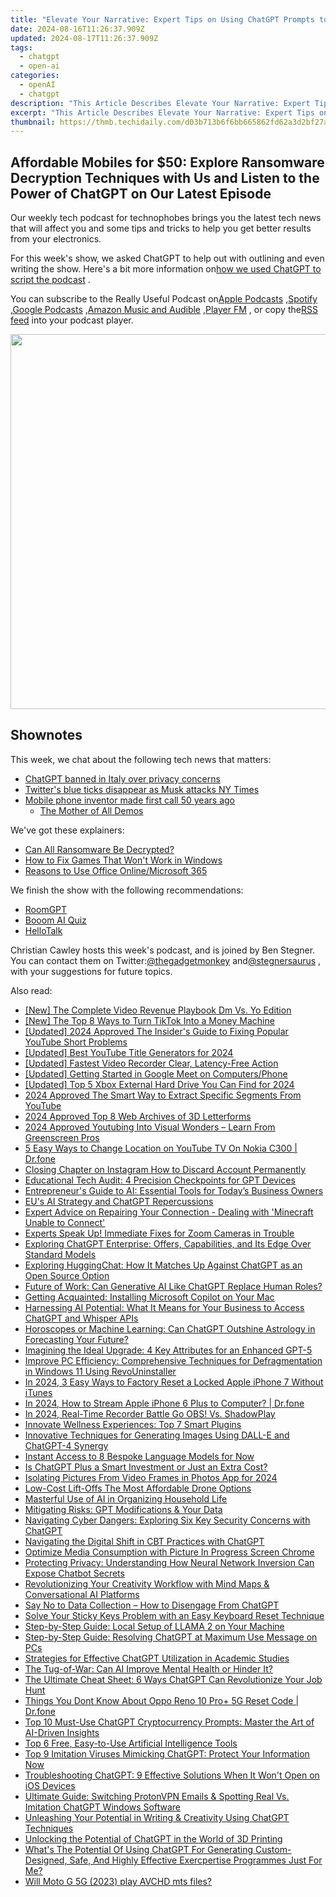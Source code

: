 ```yaml
---
title: "Elevate Your Narrative: Expert Tips on Using ChatGPT Prompts to Build Memorable Protagonists and Antagonists"
date: 2024-08-16T11:26:37.909Z
updated: 2024-08-17T11:26:37.909Z
tags:
  - chatgpt
  - open-ai
categories:
  - openAI
  - chatgpt
description: "This Article Describes Elevate Your Narrative: Expert Tips on Using ChatGPT Prompts to Build Memorable Protagonists and Antagonists"
excerpt: "This Article Describes Elevate Your Narrative: Expert Tips on Using ChatGPT Prompts to Build Memorable Protagonists and Antagonists"
thumbnail: https://thmb.techidaily.com/d03b713b6f6bb665862fd62a3d2bf27a022b75c767766bbee971744ee132695c.jpg
---
```


## Affordable Mobiles for $50: Explore Ransomware Decryption Techniques with Us and Listen to the Power of ChatGPT on Our Latest Episode

 Our weekly tech podcast for technophobes brings you the latest tech news that will affect you and some tips and tricks to help you get better results from your electronics.

 For this week's show, we asked ChatGPT to help out with outlining and even writing the show. Here's a bit more information on[how we used ChatGPT to script the podcast](https://www.makeuseof.com/i-used-chatgpt-to-script-a-podcast-heres-what-happened/) .

 You can subscribe to the Really Useful Podcast on[Apple Podcasts](https://podcasts.apple.com/gb/podcast/the-really-useful-podcast/id1437847131?mt=2) ,[Spotify](https://open.spotify.com/show/283gDxLd6OTNEpRq6tN7ha) ,[Google Podcasts](https://www.google.com/podcasts?feed=aHR0cHM6Ly9hbmNob3IuZm0vcy8zMWJlNDcwL3BvZGNhc3QvcnNz) ,[Amazon Music and Audible](https://music.amazon.co.uk/podcasts/20ab73d4-5da2-46c7-a17f-dc6eb39bdb48/The-Really-Useful-Podcast) ,[Player FM](https://player.fm/series/the-really-useful-podcast-2491856) , or copy the[RSS feed](https://feeds.transistor.fm/the-really-useful-podcast) into your podcast player.

<!-- affiliate ads begin -->
<a href="https://appsumo.8odi.net/c/5597632/2082529/7443" target="_top" id="2082529"><img src="//a.impactradius-go.com/display-ad/7443-2082529" border="0" alt="" width="1200" height="600"/></a><img height="0" width="0" src="https://appsumo.8odi.net/i/5597632/2082529/7443" style="position:absolute;visibility:hidden;" border="0" />
<!-- affiliate ads end -->
## Shownotes

This week, we chat about the following tech news that matters:

* [ChatGPT banned in Italy over privacy concerns](https://www.bbc.co.uk/news/technology-65139406)
* [Twitter's blue ticks disappear as Musk attacks NY Times](https://www.bbc.co.uk/news/technology-65156216)
* [Mobile phone inventor made first call 50 years ago](https://www.bbc.co.uk/news/technology-65112048)  
  * [The Mother of All Demos](https://www.youtube.com/watch?v=B6rKUf9DWRI)

We've got these explainers:

* [Can All Ransomware Be Decrypted?](https://www.makeuseof.com/can-all-ransomware-be-decrypted/)
* [How to Fix Games That Won't Work in Windows](https://www.makeuseof.com/fix-games-not-working-windows/)
* [Reasons to Use Office Online/Microsoft 365](https://www.makeuseof.com/tag/dont-pay-word-5-reasons-use-office-online/)

We finish the show with the following recommendations:

* [RoomGPT](http://https://www.roomgpt.io/)
* [Booom AI Quiz](https://booom.ai/)
* [HelloTalk](https://www.hellotalk.com/?lang=en)

 Christian Cawley hosts this week's podcast, and is joined by Ben Stegner. You can contact them on Twitter:[@thegadgetmonkey](https://twitter.com/thegadgetmonkey) and[@stegnersaurus](https://twitter.com/stegnersaurus) , with your suggestions for future topics.


<ins class="adsbygoogle"
     style="display:block"
     data-ad-format="autorelaxed"
     data-ad-client="ca-pub-7571918770474297"
     data-ad-slot="1223367746"></ins>



<ins class="adsbygoogle"
     style="display:block"
     data-ad-client="ca-pub-7571918770474297"
     data-ad-slot="8358498916"
     data-ad-format="auto"
     data-full-width-responsive="true"></ins>

<span class="atpl-alsoreadstyle">Also read:</span>
<div><ul>
<li><a href="https://facebook-video-footage.techidaily.com/new-the-complete-video-revenue-playbook-dm-vs-yo-edition/"><u>[New] The Complete Video Revenue Playbook  Dm Vs. Yo Edition</u></a></li>
<li><a href="https://tiktok-clips.techidaily.com/new-the-top-8-ways-to-turn-tiktok-into-a-money-machine/"><u>[New] The Top 8 Ways to Turn TikTok Into a Money Machine</u></a></li>
<li><a href="https://youtube-data.techidaily.com/ed-2024-approved-the-insiders-guide-to-fixing-popular-youtube-short-problems/"><u>[Updated] 2024 Approved  The Insider's Guide to Fixing Popular YouTube Short Problems</u></a></li>
<li><a href="https://fox-boxes.techidaily.com/updated-best-youtube-title-generators-for-2024/"><u>[Updated] Best YouTube Title Generators for 2024</u></a></li>
<li><a href="https://digital-screen-recording.techidaily.com/updated-fastest-video-recorder-clear-latency-free-action/"><u>[Updated] Fastest Video Recorder  Clear, Latency-Free Action</u></a></li>
<li><a href="https://digital-screen-recording.techidaily.com/updated-getting-started-in-google-meet-on-computersphone/"><u>[Updated] Getting Started in Google Meet on Computers/Phone</u></a></li>
<li><a href="https://screen-activity-recording.techidaily.com/updated-top-5-xbox-external-hard-drive-you-can-find-for-2024/"><u>[Updated] Top 5 Xbox External Hard Drive You Can Find for 2024</u></a></li>
<li><a href="https://youtube-help.techidaily.com/2024-approved-the-smart-way-to-extract-specific-segments-from-youtube/"><u>2024 Approved  The Smart Way to Extract Specific Segments From YouTube</u></a></li>
<li><a href="https://fox-info.techidaily.com/2024-approved-top-8-web-archives-of-3d-letterforms/"><u>2024 Approved  Top 8 Web Archives of 3D Letterforms</u></a></li>
<li><a href="https://facebook-record-videos.techidaily.com/2024-approved-youtubing-into-visual-wonders-learn-from-greenscreen-pros/"><u>2024 Approved  Youtubing Into Visual Wonders – Learn From Greenscreen Pros</u></a></li>
<li><a href="https://location-fake.techidaily.com/5-easy-ways-to-change-location-on-youtube-tv-on-nokia-c300-drfone-by-drfone-virtual-android/"><u>5 Easy Ways to Change Location on YouTube TV On Nokia C300 | Dr.fone</u></a></li>
<li><a href="https://instagram-videos.techidaily.com/closing-chapter-on-instagram-how-to-discard-account-permanently/"><u>Closing Chapter on Instagram  How to Discard Account Permanently</u></a></li>
<li><a href="https://tech-haven.techidaily.com/educational-tech-audit-4-precision-checkpoints-for-gpt-devices/"><u>Educational Tech Audit: 4 Precision Checkpoints for GPT Devices</u></a></li>
<li><a href="https://tech-haven.techidaily.com/entrepreneurs-guide-to-ai-essential-tools-for-todays-business-owners/"><u>Entrepreneur's Guide to AI: Essential Tools for Today’s Business Owners</u></a></li>
<li><a href="https://tech-haven.techidaily.com/eus-ai-strategy-and-chatgpt-repercussions/"><u>EU's AI Strategy and ChatGPT Repercussions</u></a></li>
<li><a href="https://program-issues.techidaily.com/expert-advice-on-repairing-your-connection-dealing-with-minecraft-unable-to-connect/"><u>Expert Advice on Repairing Your Connection - Dealing with 'Minecraft Unable to Connect'</u></a></li>
<li><a href="https://network-issues.techidaily.com/experts-speak-up-immediate-fixes-for-zoom-cameras-in-trouble/"><u>Experts Speak Up! Immediate Fixes for Zoom Cameras in Trouble</u></a></li>
<li><a href="https://tech-haven.techidaily.com/exploring-chatgpt-enterprise-offers-capabilities-and-its-edge-over-standard-models/"><u>Exploring ChatGPT Enterprise: Offers, Capabilities, and Its Edge Over Standard Models</u></a></li>
<li><a href="https://tech-haven.techidaily.com/exploring-huggingchat-how-it-matches-up-against-chatgpt-as-an-open-source-option/"><u>Exploring HuggingChat: How It Matches Up Against ChatGPT as an Open Source Option</u></a></li>
<li><a href="https://tech-haven.techidaily.com/future-of-work-can-generative-ai-like-chatgpt-replace-human-roles/"><u>Future of Work: Can Generative AI Like ChatGPT Replace Human Roles?</u></a></li>
<li><a href="https://tech-haven.techidaily.com/getting-acquainted-installing-microsoft-copilot-on-your-mac/"><u>Getting Acquainted: Installing Microsoft Copilot on Your Mac</u></a></li>
<li><a href="https://tech-haven.techidaily.com/harnessing-ai-potential-what-it-means-for-your-business-to-access-chatgpt-and-whisper-apis/"><u>Harnessing AI Potential: What It Means for Your Business to Access ChatGPT and Whisper APIs</u></a></li>
<li><a href="https://tech-haven.techidaily.com/horoscopes-or-machine-learning-can-chatgpt-outshine-astrology-in-forecasting-your-future/"><u>Horoscopes or Machine Learning: Can ChatGPT Outshine Astrology in Forecasting Your Future?</u></a></li>
<li><a href="https://tech-haven.techidaily.com/imagining-the-ideal-upgrade-4-key-attributes-for-an-enhanced-gpt-5/"><u>Imagining the Ideal Upgrade: 4 Key Attributes for an Enhanced GPT-5</u></a></li>
<li><a href="https://win-forum.techidaily.com/improve-pc-efficiency-comprehensive-techniques-for-defragmentation-in-windows-11-using-revouninstaller/"><u>Improve PC Efficiency: Comprehensive Techniques for Defragmentation in Windows 11 Using RevoUninstaller</u></a></li>
<li><a href="https://ios-unlock.techidaily.com/in-2024-3-easy-ways-to-factory-reset-a-locked-apple-iphone-7-without-itunes-by-drfone-ios/"><u>In 2024, 3 Easy Ways to Factory Reset a Locked Apple iPhone 7 Without iTunes</u></a></li>
<li><a href="https://screen-mirror.techidaily.com/in-2024-how-to-stream-apple-iphone-6-plus-to-computer-drfone-by-drfone-ios/"><u>In 2024, How to Stream Apple iPhone 6 Plus to Computer? | Dr.fone</u></a></li>
<li><a href="https://screen-video-capture.techidaily.com/in-2024-real-time-recorder-battle-go-obs-vs-shadowplay/"><u>In 2024, Real-Time Recorder Battle  Go OBS! Vs. ShadowPlay</u></a></li>
<li><a href="https://tech-haven.techidaily.com/innovate-wellness-experiences-top-7-smart-plugins/"><u>Innovate Wellness Experiences: Top 7 Smart Plugins</u></a></li>
<li><a href="https://tech-haven.techidaily.com/innovative-techniques-for-generating-images-using-dall-e-and-chatgpt-4-synergy/"><u>Innovative Techniques for Generating Images Using DALL-E and ChatGPT-4 Synergy</u></a></li>
<li><a href="https://tech-haven.techidaily.com/instant-access-to-8-bespoke-language-models-for-now/"><u>Instant Access to 8 Bespoke Language Models for Now</u></a></li>
<li><a href="https://tech-haven.techidaily.com/is-chatgpt-plus-a-smart-investment-or-just-an-extra-cost/"><u>Is ChatGPT Plus a Smart Investment or Just an Extra Cost?</u></a></li>
<li><a href="https://extra-approaches.techidaily.com/isolating-pictures-from-video-frames-in-photos-app-for-2024/"><u>Isolating Pictures From Video Frames in Photos App for 2024</u></a></li>
<li><a href="https://extra-lessons.techidaily.com/low-cost-lift-offs-the-most-affordable-drone-options/"><u>Low-Cost Lift-Offs  The Most Affordable Drone Options</u></a></li>
<li><a href="https://tech-haven.techidaily.com/masterful-use-of-ai-in-organizing-household-life/"><u>Masterful Use of AI in Organizing Household Life</u></a></li>
<li><a href="https://tech-haven.techidaily.com/mitigating-risks-gpt-modifications-and-your-data/"><u>Mitigating Risks: GPT Modifications & Your Data</u></a></li>
<li><a href="https://tech-haven.techidaily.com/navigating-cyber-dangers-exploring-six-key-security-concerns-with-chatgpt/"><u>Navigating Cyber Dangers: Exploring Six Key Security Concerns with ChatGPT</u></a></li>
<li><a href="https://tech-haven.techidaily.com/navigating-the-digital-shift-in-cbt-practices-with-chatgpt/"><u>Navigating the Digital Shift in CBT Practices with ChatGPT</u></a></li>
<li><a href="https://extra-information.techidaily.com/optimize-media-consumption-with-picture-in-progress-screen-chrome/"><u>Optimize Media Consumption with Picture In Progress Screen Chrome</u></a></li>
<li><a href="https://tech-haven.techidaily.com/protecting-privacy-understanding-how-neural-network-inversion-can-expose-chatbot-secrets/"><u>Protecting Privacy: Understanding How Neural Network Inversion Can Expose Chatbot Secrets</u></a></li>
<li><a href="https://tech-haven.techidaily.com/revolutionizing-your-creativity-workflow-with-mind-maps-and-conversational-ai-platforms/"><u>Revolutionizing Your Creativity Workflow with Mind Maps & Conversational AI Platforms</u></a></li>
<li><a href="https://tech-haven.techidaily.com/say-no-to-data-collection-how-to-disengage-from-chatgpt/"><u>Say No to Data Collection – How to Disengage From ChatGPT</u></a></li>
<li><a href="https://common-error.techidaily.com/solve-your-sticky-keys-problem-with-an-easy-keyboard-reset-technique/"><u>Solve Your Sticky Keys Problem with an Easy Keyboard Reset Technique</u></a></li>
<li><a href="https://tech-haven.techidaily.com/step-by-step-guide-local-setup-of-llama-2-on-your-machine/"><u>Step-by-Step Guide: Local Setup of LLAMA 2 on Your Machine</u></a></li>
<li><a href="https://tech-haven.techidaily.com/step-by-step-guide-resolving-chatgpt-at-maximum-use-message-on-pcs/"><u>Step-by-Step Guide: Resolving ChatGPT at Maximum Use Message on PCs</u></a></li>
<li><a href="https://tech-haven.techidaily.com/strategies-for-effective-chatgpt-utilization-in-academic-studies/"><u>Strategies for Effective ChatGPT Utilization in Academic Studies</u></a></li>
<li><a href="https://tech-haven.techidaily.com/the-tug-of-war-can-ai-improve-mental-health-or-hinder-it/"><u>The Tug-of-War: Can AI Improve Mental Health or Hinder It?</u></a></li>
<li><a href="https://tech-haven.techidaily.com/the-ultimate-cheat-sheet-6-ways-chatgpt-can-revolutionize-your-job-hunt/"><u>The Ultimate Cheat Sheet: 6 Ways ChatGPT Can Revolutionize Your Job Hunt</u></a></li>
<li><a href="https://techidaily.com/things-you-dont-know-about-oppo-reno-10-proplus-5g-reset-code-drfone-by-drfone-reset-android-reset-android/"><u>Things You Dont Know About Oppo Reno 10 Pro+ 5G Reset Code | Dr.fone</u></a></li>
<li><a href="https://tech-haven.techidaily.com/top-10-must-use-chatgpt-cryptocurrency-prompts-master-the-art-of-ai-driven-insights/"><u>Top 10 Must-Use ChatGPT Cryptocurrency Prompts: Master the Art of AI-Driven Insights</u></a></li>
<li><a href="https://tech-haven.techidaily.com/top-6-free-easy-to-use-artificial-intelligence-tools/"><u>Top 6 Free, Easy-to-Use Artificial Intelligence Tools</u></a></li>
<li><a href="https://tech-haven.techidaily.com/top-9-imitation-viruses-mimicking-chatgpt-protect-your-information-now/"><u>Top 9 Imitation Viruses Mimicking ChatGPT: Protect Your Information Now</u></a></li>
<li><a href="https://tech-haven.techidaily.com/troubleshooting-chatgpt-9-effective-solutions-when-it-wont-open-on-ios-devices/"><u>Troubleshooting ChatGPT: 9 Effective Solutions When It Won't Open on iOS Devices</u></a></li>
<li><a href="https://tech-haven.techidaily.com/ultimate-guide-switching-protonvpn-emails-and-spotting-real-vs-imitation-chatgpt-windows-software/"><u>Ultimate Guide: Switching ProtonVPN Emails & Spotting Real Vs. Imitation ChatGPT Windows Software</u></a></li>
<li><a href="https://tech-haven.techidaily.com/unleashing-your-potential-in-writing-and-creativity-using-chatgpt-techniques/"><u>Unleashing Your Potential in Writing & Creativity Using ChatGPT Techniques</u></a></li>
<li><a href="https://tech-haven.techidaily.com/unlocking-the-potential-of-chatgpt-in-the-world-of-3d-printing/"><u>Unlocking the Potential of ChatGPT in the World of 3D Printing</u></a></li>
<li><a href="https://tech-haven.techidaily.com/whats-the-potential-of-using-chatgpt-for-generating-custom-designed-safe-and-highly-effective-exercpertise-programmes-just-for-me/"><u>What's The Potential Of Using ChatGPT For Generating Custom-Designed, Safe, And Highly Effective Exercpertise Programmes Just For Me?</u></a></li>
<li><a href="https://techidaily.com/will-moto-g-5g-2023-play-avchd-mts-files-by-aiseesoft-video-converter-play-mts-on-android/"><u>Will Moto G 5G (2023) play AVCHD mts files?</u></a></li>
</ul></div>
